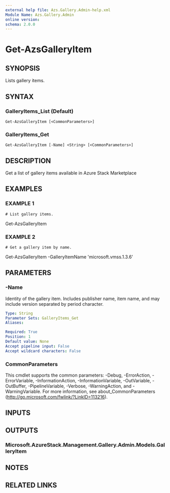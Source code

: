 ```yaml
---
external help file: Azs.Gallery.Admin-help.xml
Module Name: Azs.Gallery.Admin
online version:
schema: 2.0.0
---
```


# Get-AzsGalleryItem

## SYNOPSIS
Lists gallery items.

## SYNTAX

### GalleryItems_List (Default)
```
Get-AzsGalleryItem [<CommonParameters>]
```

### GalleryItems_Get
```
Get-AzsGalleryItem [-Name] <String> [<CommonParameters>]
```

## DESCRIPTION
Get a list of gallery items available in Azure Stack Marketplace

## EXAMPLES

### EXAMPLE 1
```
# List gallery items.
```

Get-AzsGalleryItem

### EXAMPLE 2
```
# Get a gallery item by name.
```

Get-AzsGalleryItem -GalleryItemName 'microsoft.vmss.1.3.6'

## PARAMETERS

### -Name
Identity of the gallery item.
Includes publisher name, item name, and may include version separated by period character.

```yaml
Type: String
Parameter Sets: GalleryItems_Get
Aliases:

Required: True
Position: 1
Default value: None
Accept pipeline input: False
Accept wildcard characters: False
```

### CommonParameters
This cmdlet supports the common parameters: -Debug, -ErrorAction, -ErrorVariable, -InformationAction, -InformationVariable, -OutVariable, -OutBuffer, -PipelineVariable, -Verbose, -WarningAction, and -WarningVariable. For more information, see about_CommonParameters (http://go.microsoft.com/fwlink/?LinkID=113216).

## INPUTS

## OUTPUTS

### Microsoft.AzureStack.Management.Gallery.Admin.Models.GalleryItem

## NOTES

## RELATED LINKS
